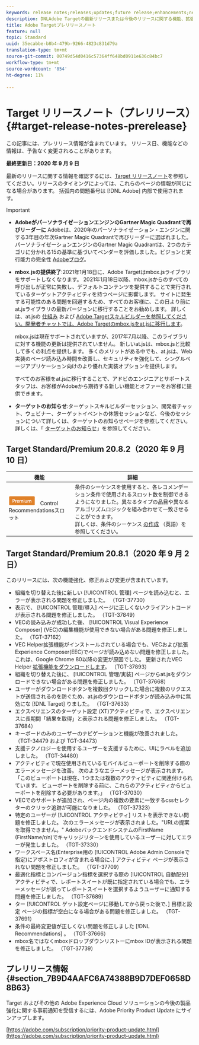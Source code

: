 ```yaml
---
keywords: release notes;releases;updates;future release;enhancements;new features;fixes;updates
description: DNLAdobe Targetの最新リリースまたは今後のリリースに関する機能、拡張機能、および修正に関する情報を提供するリリースノートです。
title: Adobe Targetプレリリースノート
feature: null
topic: Standard
uuid: 35ecabbe-b8b4-479b-9266-4823c831d79a
translation-type: tm+mt
source-git-commit: 00749d54d0416c57364ff648bd0911e636c84bc7
workflow-type: tm+mt
source-wordcount: '854'
ht-degree: 11%

---
```



# Target リリースノート（プレリリース）{#target-release-notes-prerelease}

この記事には、プレリリース情報が含まれています。 リリース日、機能などの情報は、予告なく変更されることがあります。

**最終更新日：2020 年 9 月 9 日**

最新のリリースに関する情報を確認するには、[Target リリースノート](release-notes.md)を参照してください。リリースのタイミングによっては、これらのページの情報が同じになる場合があります。 括弧内の問題番号は [!DNL Adobe] 内部で使用されます。

>[!IMPORTANT]
>
>* **AdobeがパーソナライゼーションエンジンのGartner Magic Quadrantで再びリーダーに** Adobeは、2020年のパーソナライゼーション・エンジンに関する3年目の年次Gartner Magic Quadrantで再びリーダーに選ばれました。 パーソナライゼーションエンジンのGartner Magic Quadrantは、2つのカテゴリに分かれる15の基準に基づいてベンダーを評価しました。ビジョンと実行能力の完全性 [Adobeブログ](https://theblog.adobe.com/adobe-again-named-leader-in-gartner-magic-quadrant-for-personalization-engines/)。
   >
   >
* **mbox.jsの提供終了**:2021年1月18日に、Adobe Targetはmbox.jsライブラリをサポートしなくなります。 2021年1月18日以降、mbox.jsからのすべての呼び出しが正常に失敗し、デフォルトコンテンツを提供することで実行されているターゲットアクティビティを持つページに影響します。 サイトに発生する可能性のある問題を回避するため、すべてのお客様に、この日より前にat.jsライブラリの最新バージョンに移行することをお勧めします。 詳しくは、at.jsの [仕組み](/help/c-implementing-target/c-implementing-target-for-client-side-web/c-how-atjs-works/how-atjs-works.md) および [Adobe Targetスキルビルダーを参照してください。開発者チャットでは、Adobe Targetのmbox.jsをat.jsに移行します](https://seminars.adobeconnect.com/ptdo6mfo6qn6/?proto=true)。
   >
   >   
   mbox.jsは現在サポートされていますが、2017年7月以降、このライブラリに対する機能の更新は提供されていません。 新しいat.jsは、mbox.jsと比較して多くの利点を提供します。 多くのメリットがある中でも、at.jsは、Web実装のページ読み込み時間を改善し、セキュリティを強化して、シングルページアプリケーション向けのより優れた実装オプションを提供します。
   >
   >   
   すべてのお客様をat.jsに移行することで、アドビのエンジニアとサポートスタッフは、お客様がAdobeから期待する新しい機能とオファーをお客様に提供できます。
   >
   >
* **ターゲットのお知らせ**:ターゲットスキルビルダーセッション、開発者チャット、ウェビナー、ターゲットイベントの休憩セッションなど、今後のセッションについて詳しくは、ターゲットのお知らせページを参照してください。 詳しくは、「 [ターゲットのお知らせ](/help/r-release-notes/target-announcements.md)」を参照してください。


## Target Standard/Premium 20.8.2（2020 年 9 月 10 日）

| 機能 | 詳細 |
| --- | --- |
| ![条件のシーケンス内のPremiumバッジ](/help/assets/premium.png) Control Recommendationsスロット | 条件のシーケンスを使用すると、各レコメンデーション条件で使用されるスロット数を制御できるようになりました。異なるタイプの品目や異なるアルゴリズムロジックを組み合わせて一致させることができます。<br>詳しくは、条件のシーケンス [の作成](/help/c-recommendations/c-algorithms/create-criteria-sequence.md#sequence) （英語）を参照してください。 |

## Target Standard/Premium 20.8.1（2020 年 9 月 2 日）

このリリースには、次の機能強化、修正および変更が含まれています。

* 組織を切り替えた後に新しい [!UICONTROL 管理] ページを読み込むと、エラーが表示される問題を修正しました。 （TGT-37730）
* 表示で、 [!UICONTROL 管理/導入] ページに正しくないクライアントコードが表示される問題を修正しました。 （TGT-37849）
* VECの読み込みが成功した後、 [!UICONTROL Visual Experience Composer] (VEC)の編集機能が使用できない場合がある問題を修正しました。 （TGT-37162）
* VEC Helper拡張機能がインストールされている場合でも、VECおよび拡張Experience Composer(EEC)でページが読み込めない問題を修正しました。 これは、Google Chrome 80以降の変更が原因でした。 更新されたVEC Helper [拡張機能をダウンロードします](/help/c-experiences/c-visual-experience-composer/r-troubleshoot-composer/issues-related-to-the-visual-experience-composer-vec-and-enhanced-experience-composer-eec.md)。 （TGT-37893）
* 組織を切り替えた後に、 [!UICONTROL 管理/実装] ページからat.jsをダウンロードできない場合がある問題を修正しました。 （TGT-37668）
* ユーザーがダウンロードボタンを複数回クリックした場合に複数のリクエストが送信されるのを防ぐため、at.jsのダウンロードボタンが読み込み中に無効にな [!DNL Target] りました。 （TGT-37633）
* エクスペリエンスのターゲット設定  (XT)アクティビティで、エクスペリエンスに長期間「結果を取得」と表示される問題を修正しました。 （TGT-37684）
* キーボードのみのユーザーのナビゲーションと機能が改善されました。 （TGT-34479 および TGT-34473）
* 支援テクノロジーを使用するユーザーを支援するために、UIにラベルを追加しました。 （TGT-34480）
* アクティビティで現在使用されているモバイルビューポートを削除する際のエラーメッセージを改善。 次のようなエラーメッセージが表示されます。「このビューポートは現在、1つまたは複数のアクティビティに関連付けられています。 ビューポートを削除する前に、これらのアクティビティからビューポートを削除する必要があります。」 （TGT-37030）
* VECでのサポートが追加され、ページ内の複数の要素に一致するcssセレクターのクリック追跡が可能になりました。 （TGT-37323）
* 特定のユーザーが [!UICONTROL アクティビティ] リストを表示できない問題を修正しました。 次のエラーメッセージが表示されました。&quot;URLの提案を取得できません。&quot; AdobeバックエンドシステムのFirstName (FirstName/r/n)でキャリッジリターンを使用しているユーザーに対してエラーが発生しました。 （TGT-37330）
* ワークスペース名(Enterprise用の [!UICONTROL Adobe Admin Consoleで指定)にアポストロフィが含まれる場合に、] アクティビティ ページが表示されない問題を修正しました。 （TGT-37709）
* 最適化指標とコンバージョン指標を選択する際の [!UICONTROL 自動配分] アクティビティで、レポートスイートが既に指定されている場合でも、エラーメッセージが誤ってレポートスイートを選択するようユーザーに通知する問題を修正しました。 （TGT-37689）
* ター [!UICONTROL ゲット設定ページに移動してから戻った後で、] 目標と設定  ページの指標が空白になる場合がある問題を修正しました。 （TGT-37691）
* 条件の最終変更値が正しくない問題を修正しました [!DNL Recommendations] 。 （TGT-37666）
* mbox名ではなくmboxドロップダウンリストーにmbox IDが表示される問題を修正しました。 （TGT-37739）

## プレリリース情報 {#section_7B9D4AAFC6A74388B9D7DEF0658D8B63}

Target およびその他の Adobe Experience Cloud ソリューションの今後の製品強化に関する事前通知を受信するには、Adobe Priority Product Update にサインアップします。

[https://adobe.com/subscription/priority-product-update.html](https://adobe.com/subscription/priority-product-update.html)
